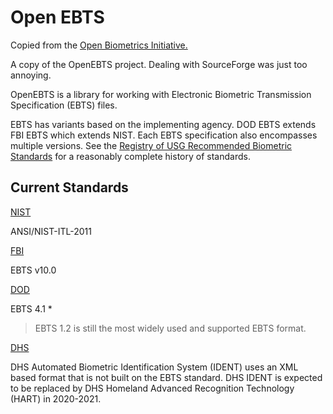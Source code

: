 # Open EBTS

Copied from the [Open Biometrics Initiative.](https://sourceforge.net/projects/openbiometrics/)

A copy of the OpenEBTS project. Dealing with SourceForge was just too annoying.

OpenEBTS is a library for working with Electronic Biometric Transmission Specification (EBTS) files. 

EBTS has variants based on the implementing agency. DOD EBTS extends FBI EBTS which extends NIST. Each EBTS specification also encompasses multiple versions. See the [Registry of USG Recommended Biometric Standards](https://www.nist.gov/itl/iad/image-group/support-registry-us-recommended-biometric-standards) for a reasonably complete history of standards.

## Current Standards

[NIST](https://www.nist.gov/programs-projects/ansinist-itl-standard)

ANSI/NIST-ITL-2011

[FBI](https://www.fbibiospecs.cjis.gov/EBTS/Approved)

EBTS v10.0

[DOD](https://www.dfba.mil/functions/library/standards.html)

EBTS 4.1 *

> EBTS 1.2 is still the most widely used and supported EBTS format.

[DHS](https://www.dhs.gov/obim)

DHS Automated Biometric Identification System (IDENT) uses an XML based format that is not built on the EBTS standard. DHS IDENT is expected to be replaced by DHS Homeland Advanced Recognition Technology (HART) in 2020-2021.

